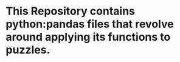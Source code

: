 # This Repository contains python:pandas files that revolve around applying its functions to puzzles. 

